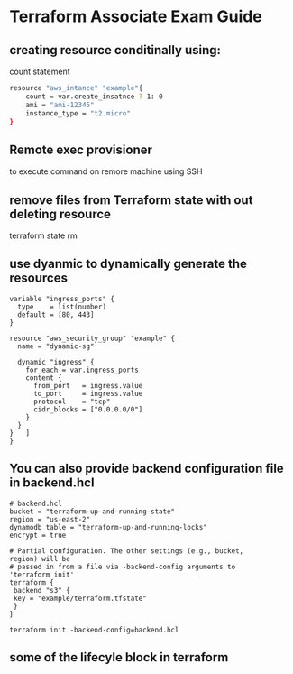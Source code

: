 # Terraform Associate Exam Guide

## creating resource conditinally using:

count statement

```bash
resource "aws_intance" "example"{
    count = var.create_insatnce ? 1: 0
    ami = "ami-12345"
    instance_type = "t2.micro"
}
```

## Remote exec provisioner

to execute command on remore machine using SSH

## remove files from Terraform state with out deleting resource

terraform state rm

## use dyanmic to dynamically generate the resources

```
variable "ingress_ports" {
  type    = list(number)
  default = [80, 443]
}

resource "aws_security_group" "example" {
  name = "dynamic-sg"

  dynamic "ingress" {
    for_each = var.ingress_ports
    content {
      from_port   = ingress.value
      to_port     = ingress.value
      protocol    = "tcp"
      cidr_blocks = ["0.0.0.0/0"]
    }
  }
}   ]
}
```
## You can also provide backend configuration file in backend.hcl
```
# backend.hcl
bucket = "terraform-up-and-running-state"
region = "us-east-2"
dynamodb_table = "terraform-up-and-running-locks"
encrypt = true

# Partial configuration. The other settings (e.g., bucket,
region) will be
# passed in from a file via -backend-config arguments to
'terraform init'
terraform {
 backend "s3" {
 key = "example/terraform.tfstate"
 }
}

terraform init -backend-config=backend.hcl

```

## some of the lifecyle block in terraform
